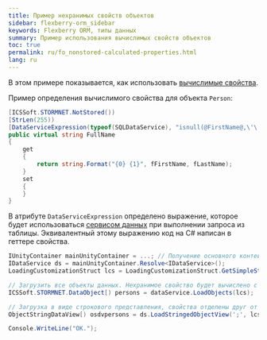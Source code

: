 ```yaml
---
title: Пример нехранимых свойств объектов
sidebar: flexberry-orm_sidebar
keywords: Flexberry ORM, типы данных
summary: Пример использования вычислимых свойств объектов
toc: true
permalink: ru/fo_nonstored-calculated-properties.html
lang: ru
---
```


В этом примере показывается, как использовать [вычислимые свойства](fo_not-stored-attributes.html).

Пример определения вычислимого свойства для объекта `Person`:

```csharp
[ICSSoft.STORMNET.NotStored())
[StrLen(255))
[DataServiceExpression(typeof(SQLDataService), "isnull(@FirstName@,\'\') + \' \' + isnull(@LastName@,\'\')"))
public virtual string FullName
{
    get
    {
        return string.Format("{0} {1}", fFirstName, fLastName);
    }
    set
    {
    }
}
```

В атрибуте `DataServiceExpression` определено выражение, которое будет использоваться [сервисом данных](fo_data-service.html) при выполнении запроса из таблицы.
Эквивалентный этому выражению код на C# написан в геттере свойства.

```csharp
IUnityContainer mainUnityContainer = ...; // Получение основного контейнера для работы с Unity.
IDataService ds = mainUnityContainer.Resolve<IDataService>();
LoadingCustomizationStruct lcs = LoadingCustomizationStruct.GetSimpleStruct(typeof(Person), Person.Views.Person_E);

// Загрузить все объекты данных. Нехранимое свойство будет вычислено с помощью выражения в геттере.
ICSSoft.STORMNET.DataObject[) persons = dataService.LoadObjects(lcs);

// Загрузка в виде строкового представления, свойства отделены друг от друга точкой с запятой. Нехранимое свойство будет вычислено с помощью выражения в атрибуте DataServiceExpression.
ObjectStringDataView[) osdvpersons = ds.LoadStringedObjectView(';', lcs);

Console.WriteLine("OK.");
```
